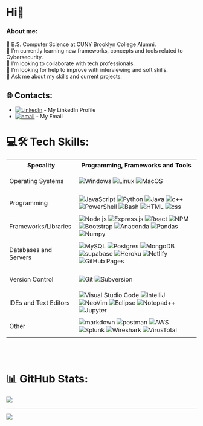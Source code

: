 
# Hi👋

### About me:

🏫 B.S. Computer Science at CUNY Brooklyn College Alumni.<br>📖 I’m currently learning new frameworks, concepts and tools related to Cybersecurity.<br>👯 I’m looking to collaborate with tech professionals.<br>🤔 I’m looking for help to improve with interviewing and soft skills.<br>💬 Ask me about my skills and current projects.<br>


## 🌐 Contacts:
* [![LinkedIn](https://img.shields.io/badge/LinkedIn-%230077B5.svg?logo=linkedin&logoColor=white)](https://www.linkedin.com/in/ermodanil/) - My LinkedIn Profile
* [![email](https://img.shields.io/badge/Email-D14836?logo=gmail&logoColor=white)](mailto:ermodanil@gmail.com) - My Email

# 💻🛠️ Tech Skills:
<table>
  <th>Specality</th>
  <th>Programming, Frameworks and Tools</th>
  <tr>
    <td>
      <p>Operating Systems</p>
    </td>
    <td>
      <img alt="Windows" src="https://img.shields.io/badge/Windows-0078D6?style=for-the-badge&logo=windows&logoColor=white" />
      <img alt="Linux" src="https://img.shields.io/badge/Linux-FCC624?style=for-the-badge&logo=linux&logoColor=black">
      <img alt="MacOS" src="https://img.shields.io/badge/mac%20os-000000?style=for-the-badge&logo=apple&logoColor=white" />
    </td>
  </tr>
  <tr>
    <td>
      <p>Programming</p>
    </td>
    <td>
      <img alt="JavaScript" src="https://img.shields.io/badge/javascript-%23323330.svg?style=for-the-badge&logo=javascript&logoColor=%23F7DF1E"/>
      <img alt="Python" src="https://img.shields.io/badge/python-3670A0?style=for-the-badge&logo=python&logoColor=ffdd54"/>
      <img alt="Java" src="https://img.shields.io/badge/Java-ED8B00?style=for-the-badge&logo=openjdk&logoColor=white"/>
      <img alt="c++" src="https://img.shields.io/badge/c++-%2300599C.svg?style=for-the-badge&logo=c%2B%2B&logoColor=white"/>
      <img alt="PowerShell" src="https://img.shields.io/badge/PowerShell-%235391FE.svg?style=for-the-badge&logo=powershell&logoColor=white"/>
      <img alt="Bash" src="https://img.shields.io/badge/bash_script-%23121011.svg?style=for-the-badge&logo=gnu-bash&logoColor=white"/>
      <img alt="HTML" src="https://img.shields.io/badge/html5-%23E34F26.svg?style=for-the-badge&logo=html5&logoColor=white"/>
      <img alt="css" src="https://img.shields.io/badge/css3-%231572B6.svg?style=for-the-badge&logo=css3&logoColor=white"/>
    </td>
  </tr>
  <tr>
    <td>
      <p>Frameworks/Libraries</p>
    </td>
    <td>
      <img alt="Node.js" src="https://img.shields.io/badge/node.js-6DA55F?style=for-the-badge&logo=node.js&logoColor=white"/>
      <img alt="Express.js" src="https://img.shields.io/badge/express.js-%23404d59.svg?style=for-the-badge&logo=express&logoColor=%2361DAFB"/>
      <img alt="React" src="https://img.shields.io/badge/react-%2320232a.svg?style=for-the-badge&logo=react&logoColor=%2361DAFB"/>
      <img alt="NPM" src="https://img.shields.io/badge/NPM-%23CB3837.svg?style=for-the-badge&logo=npm&logoColor=white"/>
      <img alt="Bootstrap" src="https://img.shields.io/badge/bootstrap-%238511FA.svg?style=for-the-badge&logo=bootstrap&logoColor=white"/>
      <img alt="Anaconda" src="https://img.shields.io/badge/Anaconda-%2344A833.svg?style=for-the-badge&logo=anaconda&logoColor=white"/>
      <img alt="Pandas" src="https://img.shields.io/badge/pandas-%23150458.svg?style=for-the-badge&logo=pandas&logoColor=white"/>
      <img alt="Numpy" src="https://img.shields.io/badge/numpy-%23013243.svg?style=for-the-badge&logo=numpy&logoColor=white"/>
    </td>
  </tr>
  <tr>
    <td>
      <p>Databases and Servers</p>
    </td>
    <td>
      <img alt="MySQL" src="https://img.shields.io/badge/mysql-%2300f.svg?style=for-the-badge&logo=mysql&logoColor=white"/>
      <img alt="Postgres" src ="https://img.shields.io/badge/postgres-%23316192.svg?style=for-the-badge&logo=postgresql&logoColor=white"/>
      <img alt="MongoDB" src ="https://img.shields.io/badge/MongoDB-%234ea94b.svg?style=for-the-badge&logo=mongodb&logoColor=white"/>
      <img alt="supabase" src="https://shields.io/badge/supabase-black?logo=supabase&style=for-the-badge"/>
      <img alt="Heroku" src="https://img.shields.io/badge/heroku-%23430098.svg?style=for-the-badge&logo=heroku&logoColor=white"/>
      <img alt="Netlify" src="https://img.shields.io/badge/Netlify-00C7B7?style=for-the-badge&logo=netlify&logoColor=white"/>
      <img alt="GitHub Pages" src="https://img.shields.io/badge/github%20pages-121013?style=for-the-badge&logo=github&logoColor=white"/>
    </td>
  </tr>
  <tr>
    <td>
      <p>Version Control</p>
    </td>
    <td>
      <img alt="Git" src="https://img.shields.io/badge/git-%23F05033.svg?style=for-the-badge&logo=git&logoColor=white"/>
      <img alt ="Subversion" src="https://img.shields.io/badge/Subversion-809CC9?style=for-the-badge&logo=subversion&logoColor=white"/>
    </td>
  </tr>
  <tr>
    <td>
      <p>IDEs and Text Editors</p>
    </td>
    <td>
      <img alt="Visual Studio Code" src="https://img.shields.io/badge/VisualStudioCode-0078d7.svg?style=for-the-badge&logo=visual-studio-code&logoColor=white"/>
      <img alt="IntelliJ" src="https://img.shields.io/badge/Intellij%20Idea-000?logo=intellij-idea&style=for-the-badge"/>
      <img alt="NeoVim" src="https://img.shields.io/badge/Neovim-57A143?logo=neovim&logoColor=white&style=for-the-badge"/>
      <img alt="Eclipse" src="https://img.shields.io/badge/Eclipse%20IDE-2C2255?style=for-the-badge&logo=eclipseide&logoColor=white"/>
      <img alt="Notepad++" src="https://img.shields.io/badge/Notepad++-90E59A.svg?style=for-the-badge&logo=notepad%2b%2b&logoColor=black"/>
      <img alt="Jupyter" src="https://img.shields.io/badge/Jupyter%20Notebook-F37626?style=flat-square&logo=jupyter&logoColor=white"/>
    </td>
  </tr>
  <tr>
    <td>
      <p>Other</p>
    </td>
    <td>
      <img alt="markdown" src="https://img.shields.io/badge/Markdown-000000?style=for-the-badge&logo=markdown&logoColor=white"/>
      <img alt="postman" src="https://img.shields.io/badge/Postman-FF6C37?style=for-the-badge&logo=Postman&logoColor=white"/>
      <img alt="AWS" src="https://img.shields.io/badge/AWS-%23FF9900.svg?style=for-the-badge&logo=amazon-aws&logoColor=white"/>
      <img alt="Splunk" src="https://img.shields.io/badge/splunk-%23000000.svg?style=for-the-badge&logo=splunk&logoColor=white"/>
      <img alt="Wireshark" src="https://img.shields.io/badge/-Wireshark-%231679A7?style=for-the-badge&logo=wireshark&logoColor=white"/>
      <img alt="VirusTotal" src="https://img.shields.io/badge/-VirusTotal-%23394EFF?style=for-the-badge&logo=virustotal&logoColor=white"/>
    </td>
  </tr>
 </table>

<br></br>


# 📊 GitHub Stats:
![](https://github-readme-stats.vercel.app/api/top-langs/?username=danace38&theme=dark&hide_border=false&include_all_commits=false&count_private=false&layout=compact)

---
[![](https://visitcount.itsvg.in/api?id=danace38&icon=0&color=0)](https://visitcount.itsvg.in)

